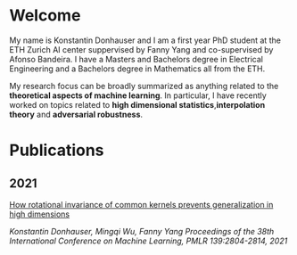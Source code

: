 # Welcome
My name is Konstantin Donhauser and I am a first year PhD student at the ETH Zurich AI center suppervised by Fanny Yang and co-supervised by Afonso Bandeira. 
I have a Masters and Bachelors degree in Electrical Engineering and a Bachelors degree in Mathematics all from the ETH.<br/>

My research focus can be broadly summarized as anything related to the **theoretical aspects of machine learning**. In particular, I have recently worked on topics related to **high dimensional statistics**,**interpolation theory** and **adversarial robustness**. 


# Publications
## 2021
[How rotational invariance of common kernels prevents generalization in high dimensions](http://proceedings.mlr.press/v139/donhauser21a.html)

*Konstantin Donhauser, Mingqi Wu, Fanny Yang Proceedings of the 38th International Conference on Machine Learning, PMLR 139:2804-2814, 2021*
